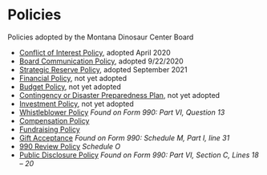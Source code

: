 # Policies

Policies adopted by the Montana Dinosaur Center Board

* [Conflict of Interest Policy](conflict-of-interest-policy.md), adopted April 2020
* [Board Communication Policy](https://docs.tmdinosaurcenter.org/policies/), adopted 9/22/2020
* [Strategic Reserve Policy](strategic-reserve-policy.md), adopted September 2021
* [Financial Policy](financial-policy.md), not yet adopted
* [Budget Policy](budget-policy.md), not yet adopted
* [Contingency or Disaster Preparedness Plan](contingency-or-disaster-policy.md), not yet adopted
* [Investment Policy](investment-policy.md), not yet adopted
* [Whistleblower Policy](investment-policy.md) _Found on Form 990: Part VI, Question 13_
* [Compensation Policy](./)
* [Fundraising Policy](./)
* [Gift Acceptance](./) _Found on Form 990: Schedule M, Part I, line 31_
* [990 Review Policy](./) _Schedule O_
* [Public Disclosure Policy](./) _Found on Form 990: Part VI, Section C, Lines 18 – 20_
